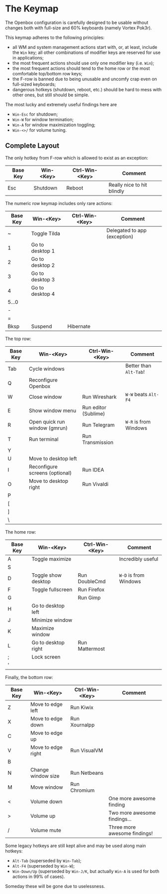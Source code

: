 The Keymap
==========

The Openbox configuration is carefully designed to be usable without changes both with full-size
and 60% keyboards (namely Vortex Pok3r).

This keymap adheres to the following principles:

* all WM and system management actions start with, or, at least, include the `Win` key;
  all other combinations of modifier keys are reserved for use in applications;
* the most frequent actions should use only one modifier key (i.e. `Win`);
* the most frequent actions should tend to the home row or the most comfortable top/bottom row keys;
* the F-row is banned due to being unusable and uncomfy crap even on full-sized keyboards;
* dangerous hotkeys (shutdown, reboot, etc.) should be hard to mess with other ones, but still should be simple.

The most lucky and extremely useful findings here are

* `Win-Esc` for shutdown;
* `Win-W` for window termination;
* `Win-A` for window maximization toggling;
* `Win-<>/` for volume tuning.



Complete Layout
---------------

The only hotkey from F-row which is allowed to exist as an exception:

Base Key | Win-\<Key\>                      | Ctrl-Win-\<Key\>       | Comment
---------|----------------------------------|------------------------|-----------------------------
Esc      | Shutdown                         | Reboot                 | Really nice to hit blindly


The numeric row keymap includes only rare actions:

Base Key | Win-\<Key\>                      | Ctrl-Win-\<Key\>       | Comment
---------|----------------------------------|------------------------|-----------------------------
~        | Toggle Tilda                     |                        | Delegated to app (exception)
1        | Go to desktop 1                  |                        |
2        | Go to desktop 2                  |                        |
3        | Go to desktop 3                  |                        |
4        | Go to desktop 4                  |                        |
5...0    |                                  |                        |
\-       |                                  |                        |
=        |                                  |                        |
Bksp     | Suspend                          | Hibernate              |


The top row:

Base Key | Win-\<Key\>                      | Ctrl-Win-\<Key\>       | Comment
---------|----------------------------------|------------------------|-----------------------------
Tab      | Cycle windows                    |                        | Better than `Alt-Tab`!
Q        | Reconfigure Openbox              |                        |
W        | Close window                     | Run Wireshark          | `W-W` beats `Alt-F4`
E        | Show window menu                 | Run editor (Sublime)   |
R        | Open quick run window (gmrun)    | Run Telegram           | `W-R` is from Windows
T        | Run terminal                     | Run Transmission       |
Y        |                                  |                        |
U        | Move to desktop left             |                        |
I        | Reconfigure screens (optional)   | Run IDEA               |
O        | Move to desktop right            | Run Vivaldi            |
P        |                                  |                        |
[        |                                  |                        |
]        |                                  |                        |
\        |                                  |                        |


The home row:

Base Key | Win-\<Key\>                      | Ctrl-Win-\<Key\>       | Comment
---------|----------------------------------|------------------------|-----------------------------
A        | Toggle maximize                  |                        | Incredibly useful
S        |                                  |                        |
D        | Toggle show desktop              | Run DoubleCmd          | `W-D` is from Windows
F        | Toggle fullscreen                | Run Firefox            |
G        |                                  | Run Gimp               |
H        | Go to desktop left               |                        |
J        | Minimize window                  |                        |
K        | Maximize window                  |                        |
L        | Go to desktop right              | Run Mattermost         |
;        | Lock screen                      |
'        |                                  |


Finally, the bottom row:

Base Key | Win-\<Key\>                      | Ctrl-Win-\<Key\>       | Comment
---------|----------------------------------|------------------------|-----------------------------
Z        | Move to edge left                | Run Kiwix              |
X        | Move to edge down                | Run Xournalpp          |
C        | Move to edge up                  |                        |
V        | Move to edge right               | Run VisualVM           |
B        |                                  |                        |
N        | Change window size               | Run Netbeans           |
M        | Move window                      | Run Chromium           |
\<       | Volume down                      |                        | One more awesome finding
\>       | Volume up                        |                        | Two more awesome findings...
/        | Volume mute                      |                        | Three more awesome findings!



Some legacy hotkeys are still kept alive and may be used along main hotkeys:

* `Alt-Tab` (superseded by `Win-Tab`);
* `Alt-F4` (superseded by `Win-W`);
* `Win-Down/Up` (superseded by `Win-J/K`, but actually `Win-A` is used for both actions in 99% of cases).

Someday these will be gone due to uselessness.
